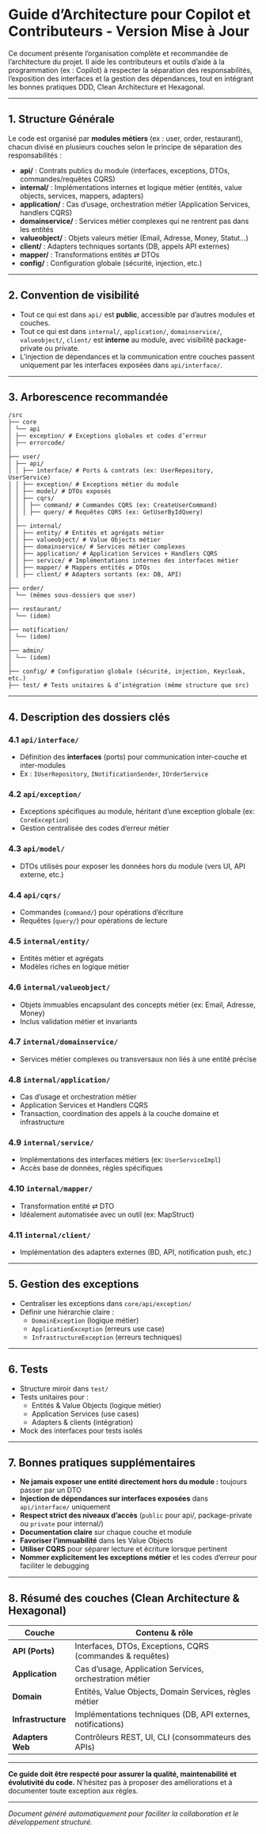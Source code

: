 # Guide d’Architecture pour Copilot et Contributeurs - Version Mise à Jour

Ce document présente l’organisation complète et recommandée de l’architecture du projet.
Il aide les contributeurs et outils d’aide à la programmation (ex : Copilot) à respecter la séparation des
responsabilités, l’exposition des interfaces et la gestion des dépendances, tout en intégrant les bonnes pratiques DDD,
Clean Architecture et Hexagonal.

---

## 1. Structure Générale

Le code est organisé par **modules métiers** (ex : user, order, restaurant), chacun divisé en plusieurs couches selon le
principe de séparation des responsabilités :

- **api/** : Contrats publics du module (interfaces, exceptions, DTOs, commandes/requêtes CQRS)
- **internal/** : Implémentations internes et logique métier (entités, value objects, services, mappers, adapters)
- **application/** : Cas d’usage, orchestration métier (Application Services, handlers CQRS)
- **domainservice/** : Services métier complexes qui ne rentrent pas dans les entités
- **valueobject/** : Objets valeurs métier (Email, Adresse, Money, Statut…)
- **client/** : Adapters techniques sortants (DB, appels API externes)
- **mapper/** : Transformations entités ⇄ DTOs
- **config/** : Configuration globale (sécurité, injection, etc.)

---

## 2. Convention de visibilité

- Tout ce qui est dans `api/` est **public**, accessible par d’autres modules et couches.
- Tout ce qui est dans `internal/`, `application/`, `domainservice/`, `valueobject/`, `client/` est **interne** au
  module, avec visibilité package-private ou private.
- L’injection de dépendances et la communication entre couches passent uniquement par les interfaces exposées dans
  `api/interface/`.

---

## 3. Arborescence recommandée

```plaintext
/src
├── core
│ └── api
│ ├── exception/ # Exceptions globales et codes d’erreur
│ ├── errorcode/
│
├── user/
│ ├── api/
│ │ ├── interface/ # Ports & contrats (ex: UserRepository, UserService)
│ │ ├── exception/ # Exceptions métier du module
│ │ ├── model/ # DTOs exposés
│ │ ├── cqrs/
│ │ │ ├── command/ # Commandes CQRS (ex: CreateUserCommand)
│ │ │ ├── query/ # Requêtes CQRS (ex: GetUserByIdQuery)
│ │
│ ├── internal/
│ │ ├── entity/ # Entités et agrégats métier
│ │ ├── valueobject/ # Value Objects métier
│ │ ├── domainservice/ # Services métier complexes
│ │ ├── application/ # Application Services + Handlers CQRS
│ │ ├── service/ # Implémentations internes des interfaces métier
│ │ ├── mapper/ # Mappers entités ⇄ DTOs
│ │ ├── client/ # Adapters sortants (ex: DB, API)
│
├── order/
│ └── (mêmes sous-dossiers que user)
│
├── restaurant/
│ └── (idem)
│
├── notification/
│ └── (idem)
│
├── admin/
│ └── (idem)
│
├── config/ # Configuration globale (sécurité, injection, Keycloak, etc.)
├── test/ # Tests unitaires & d’intégration (même structure que src)
```

---

## 4. Description des dossiers clés

### 4.1 `api/interface/`

- Définition des **interfaces** (ports) pour communication inter-couche et inter-modules
- Ex : `IUserRepository`, `INotificationSender`, `IOrderService`

### 4.2 `api/exception/`

- Exceptions spécifiques au module, héritant d’une exception globale (ex: `CoreException`)
- Gestion centralisée des codes d’erreur métier

### 4.3 `api/model/`

- DTOs utilisés pour exposer les données hors du module (vers UI, API externe, etc.)

### 4.4 `api/cqrs/`

- Commandes (`command/`) pour opérations d’écriture
- Requêtes (`query/`) pour opérations de lecture

### 4.5 `internal/entity/`

- Entités métier et agrégats
- Modèles riches en logique métier

### 4.6 `internal/valueobject/`

- Objets immuables encapsulant des concepts métier (ex: Email, Adresse, Money)
- Inclus validation métier et invariants

### 4.7 `internal/domainservice/`

- Services métier complexes ou transversaux non liés à une entité précise

### 4.8 `internal/application/`

- Cas d’usage et orchestration métier
- Application Services et Handlers CQRS
- Transaction, coordination des appels à la couche domaine et infrastructure

### 4.9 `internal/service/`

- Implémentations des interfaces métiers (ex: `UserServiceImpl`)
- Accès base de données, règles spécifiques

### 4.10 `internal/mapper/`

- Transformation entité ⇄ DTO
- Idéalement automatisée avec un outil (ex: MapStruct)

### 4.11 `internal/client/`

- Implémentation des adapters externes (BD, API, notification push, etc.)

---

## 5. Gestion des exceptions

- Centraliser les exceptions dans `core/api/exception/`
- Définir une hiérarchie claire :
    - `DomainException` (logique métier)
    - `ApplicationException` (erreurs use case)
    - `InfrastructureException` (erreurs techniques)

---

## 6. Tests

- Structure miroir dans `test/`
- Tests unitaires pour :
    - Entités & Value Objects (logique métier)
    - Application Services (use cases)
    - Adapters & clients (intégration)
- Mock des interfaces pour tests isolés

---

## 7. Bonnes pratiques supplémentaires

- **Ne jamais exposer une entité directement hors du module :** toujours passer par un DTO
- **Injection de dépendances sur interfaces exposées** dans `api/interface/` uniquement
- **Respect strict des niveaux d’accès** (`public` pour api/, package-private ou `private` pour internal/)
- **Documentation claire** sur chaque couche et module
- **Favoriser l’immuabilité** dans les Value Objects
- **Utiliser CQRS** pour séparer lecture et écriture lorsque pertinent
- **Nommer explicitement les exceptions métier** et les codes d’erreur pour faciliter le debugging

---

## 8. Résumé des couches (Clean Architecture & Hexagonal)

| Couche             | Contenu & rôle                                               |
|--------------------|--------------------------------------------------------------|
| **API (Ports)**    | Interfaces, DTOs, Exceptions, CQRS (commandes & requêtes)    |
| **Application**    | Cas d’usage, Application Services, orchestration métier      |
| **Domain**         | Entités, Value Objects, Domain Services, règles métier       |
| **Infrastructure** | Implémentations techniques (DB, API externes, notifications) |
| **Adapters Web**   | Contrôleurs REST, UI, CLI (consommateurs des APIs)           |

---

**Ce guide doit être respecté pour assurer la qualité, maintenabilité et évolutivité du code.**
N’hésitez pas à proposer des améliorations et à documenter toute exception aux règles.

---

*Document généré automatiquement pour faciliter la collaboration et le développement structuré.*


